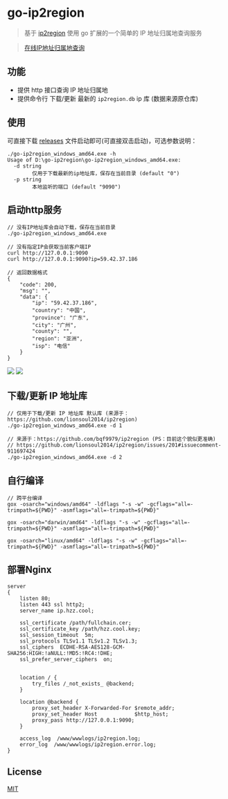 # go-ip2region

> 基于 [ip2region](https://github.com/lionsoul2014/ip2region)  使用 go 扩展的一个简单的 IP 地址归属地查询服务

> [在线IP地址归属地查询](https://ip.hzz.cool)

## 功能
- 提供 http 接口查询 IP 地址归属地
- 提供命令行 下载/更新 最新的 `ip2region.db` ip 库 (数据来源原仓库)

## 使用
可直接下载 [releases](https://github.com/hezhizheng/go-ip2region/releases) 文件启动即可(可直接双击启动)，可选参数说明：
```
./go-ip2region_windows_amd64.exe -h
Usage of D:\go-ip2region\go-ip2region_windows_amd64.exe:
  -d string
        仅用于下载最新的ip地址库，保存在当前目录 (default "0")
  -p string
        本地监听的端口 (default "9090")
```

## 启动http服务
```
// 没有IP地址库会自动下载，保存在当前目录
./go-ip2region_windows_amd64.exe

// 没有指定IP会获取当前客户端IP
curl http://127.0.0.1:9090
curl http://127.0.0.1:9090?ip=59.42.37.186

// 返回数据格式
{
    "code": 200,
    "msg": "",
    "data": {
        "ip": "59.42.37.186",
        "country": "中国",
        "province": "广东",
        "city": "广州",
        "county": "",
        "region": "亚洲",
        "isp": "电信"
    }
}
```
![](https://files.catbox.moe/q36ces.png)
![](https://files.catbox.moe/n4j1h5.png)

## 下载/更新 IP 地址库
```
// 仅用于下载/更新 IP 地址库 默认库 (来源于：https://github.com/lionsoul2014/ip2region)
./go-ip2region_windows_amd64.exe -d 1

// 来源于：https://github.com/bqf9979/ip2region (PS：目前这个貌似更准确)
// https://github.com/lionsoul2014/ip2region/issues/201#issuecomment-911697424
./go-ip2region_windows_amd64.exe -d 2
```

## 自行编译
```
// 跨平台编译
gox -osarch="windows/amd64" -ldflags "-s -w" -gcflags="all=-trimpath=${PWD}" -asmflags="all=-trimpath=${PWD}"

gox -osarch="darwin/amd64" -ldflags "-s -w" -gcflags="all=-trimpath=${PWD}" -asmflags="all=-trimpath=${PWD}"

gox -osarch="linux/amd64" -ldflags "-s -w" -gcflags="all=-trimpath=${PWD}" -asmflags="all=-trimpath=${PWD}"
```

## 部署Nginx
```nginx
server
{
    listen 80;
    listen 443 ssl http2;
    server_name ip.hzz.cool;
    
    ssl_certificate /path/fullchain.cer;   
    ssl_certificate_key /path/hzz.cool.key;   
    ssl_session_timeout  5m;  
    ssl_protocols TLSv1.1 TLSv1.2 TLSv1.3;  
    ssl_ciphers  ECDHE-RSA-AES128-GCM-SHA256:HIGH:!aNULL:!MD5:!RC4:!DHE;  
    ssl_prefer_server_ciphers  on;
    
    
    location / {
        try_files /_not_exists_ @backend;
    }
    
    location @backend {
        proxy_set_header X-Forwarded-For $remote_addr;
        proxy_set_header Host            $http_host;
        proxy_pass http://127.0.0.1:9090;
    }
    
    access_log  /www/wwwlogs/ip2region.log;
    error_log  /www/wwwlogs/ip2region.error.log;
}

```

## License
[MIT](./LICENSE.txt)
